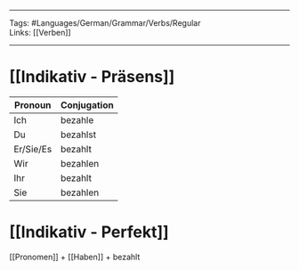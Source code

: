 ___
Tags: #Languages/German/Grammar/Verbs/Regular  
Links: [[Verben]]
___
# [[Indikativ - Präsens]]
Pronoun|Conjugation
------------ | ------------
Ich | bezahle
Du | bezahlst
Er/Sie/Es | bezahlt
Wir | bezahlen
Ihr | bezahlt
Sie | bezahlen


# [[Indikativ - Perfekt]]
[[Pronomen]] + [[Haben]] + bezahlt